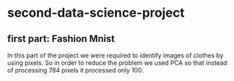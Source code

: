 # second-data-science-project
## first part: Fashion Mnist 
In this part of the project we were required to identify images of clothes by using pixels. 
So in order to reduce the problem we used PCA so that instead of processing 784 pixels it processed only 100.
